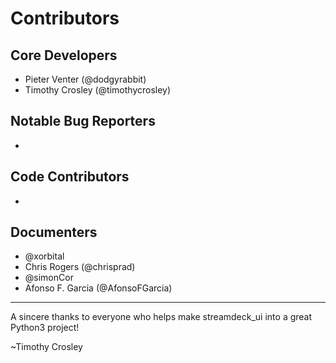 Contributors
===================

## Core Developers
- Pieter Venter (@dodgyrabbit)
- Timothy Crosley (@timothycrosley)

## Notable Bug Reporters
-

## Code Contributors
-

## Documenters
- @xorbital
- Chris Rogers (@chrisprad)
- @simonCor
- Afonso F. Garcia (@AfonsoFGarcia)

--------------------------------------------

A sincere thanks to everyone who helps make streamdeck_ui into a great Python3 project!

~Timothy Crosley
